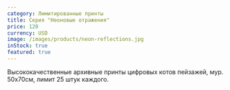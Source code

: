 ```yaml
---
category: Лимитированные принты
title: Серия "Неоновые отражения"
price: 120
currency: USD
image: /images/products/neon-reflections.jpg
inStock: true
featured: true
---
```


Высококачественные архивные принты цифровых котов пейзажей, мур. 50x70см, лимит 25 штук каждого.
